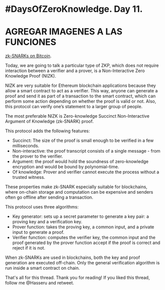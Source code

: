 # #DaysOfZeroKnowledge. Day 11.

# AGREGAR IMAGENES A LAS FUNCIONES
[zk-SNARKs on Bitcoin](https://xiaohuiliu.medium.com/zk-snarks-on-bitcoin-239d96d182bd).

Today, we are going to talk a particular type of ZKP, which does not require interaction between a verifier and a prover, is a Non-Interactive Zero Knowledge Proof (NIZK). 

NIZK are very suitable for Ethereum blockchain applications because they allow a smart contract to act as a verifier. This way, anyone can generate a proof and send it as part of a transaction to the smart contract, which can perform some action depending on whether the proof is valid or not. Also, this protocol can verify one’s statement to a larger group of people. 

The most preferable NIZK is Zero-knowledge Succinct Non-Interactive Argument of Knowledge (zk-SNARK) proof.
  
This protocol adds the following features:

- Succinct: The size of the proof is small enough to be verified in a few milliseconds.
- Non-interactive: the proof transcript consists of a single message - from the prover to the verifier.
- Argument: the proof would hold the soundness of zero-knowledge encryption and would be bound by polynomial-time. 
- Of knowledge: Prover and verifier cannot execute the process without a trusted witness. 

These properties make zk-SNARK especially suitable for blockchains, where on-chain storage and computation can be expensive and senders often go offline after sending a transaction.

This protocol uses three algorithms:

-	Key generator: sets up a secret parameter to generate a key pair: a proving key and a verification key. 
- Prover function: takes the proving key, a common input, and a private input to generate a proof. 
- Verifier function: computes the verifier key, the common input and the proof generated by the prover function accept if the proof is correct and reject if it is not. 

When zk-SNARKs are used in blockchains, both the key and proof generation are executed off-chain. Only the general verification algorithm is run inside a smart contract on chain.

That's all for this thread. 
Thank you for reading! If you liked this thread, follow me @Hasseru and retweet.



